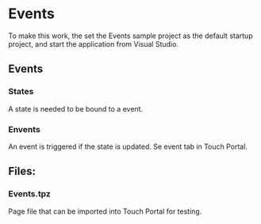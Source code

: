 # Events

To make this work, the set the Events sample project as the default startup project, and start the application from Visual Studio.

## Events

### States

A state is needed to be bound to a event.

### Envents

An event is triggered if the state is updated. Se event tab in Touch Portal.

## Files:

### Events.tpz

Page file that can be imported into Touch Portal for testing.
